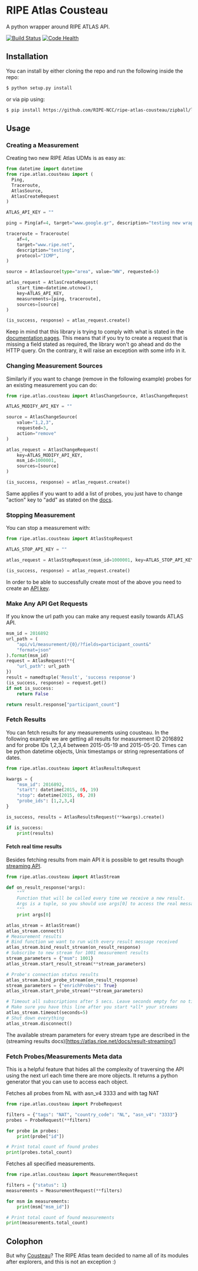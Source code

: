 # RIPE Atlas Cousteau

A python wrapper around RIPE ATLAS API.

[![Build Status](https://travis-ci.org/RIPE-NCC/ripe-atlas-cousteau.png?branch=master)](https://travis-ci.org/RIPE-NCC/ripe-atlas-cousteau) [![Code Health](https://landscape.io/github/RIPE-NCC/ripe-atlas-cousteau/master/landscape.png)](https://landscape.io/github/RIPE-NCC/ripe-atlas-cousteau/master)

## Installation

You can install by either cloning the repo and run the following inside the repo:

```bash
$ python setup.py install
```

or via pip using:

```bash
$ pip install https://github.com/RIPE-NCC/ripe-atlas-cousteau/zipball/latest
```

## Usage

### Creating a Measurement

Creating two new RIPE Atlas UDMs is as easy as:

```python
from datetime import datetime
from ripe.atlas.cousteau import (
  Ping, 
  Traceroute,
  AtlasSource, 
  AtlasCreateRequest
)

ATLAS_API_KEY = ""

ping = Ping(af=4, target="www.google.gr", description="testing new wrapper")

traceroute = Traceroute(
    af=4,
    target="www.ripe.net",
    description="testing",
    protocol="ICMP",
)

source = AtlasSource(type="area", value="WW", requested=5)

atlas_request = AtlasCreateRequest(
    start_time=datetime.utcnow(),
    key=ATLAS_API_KEY,
    measurements=[ping, traceroute],
    sources=[source]
)

(is_success, response) = atlas_request.create()
```

Keep in mind that this library is trying to comply with what is stated in the
[documentation pages](https://atlas.ripe.net/docs/measurement-creation-api/).
This means that if you try to create a request that is missing a field stated
as required, the library won't go ahead and do the HTTP query. On the contrary,
it will raise an exception with some info in it.


### Changing Measurement Sources

Similarly if you want to change (remove in the following example) probes for an
existing measurement you can do:

```python
from ripe.atlas.cousteau import AtlasChangeSource, AtlasChangeRequest

ATLAS_MODIFY_API_KEY = ""

source = AtlasChangeSource(
    value="1,2,3",
    requested=3,
    action="remove"
)

atlas_request = AtlasChangeRequest(
    key=ATLAS_MODIFY_API_KEY,
    msm_id=1000001,
    sources=[source]
)

(is_success, response) = atlas_request.create()
```

Same applies if you want to add a list of probes, you just have to change 
"action" key to "add" as stated on the [docs](https://atlas.ripe.net/docs/rest/#participation-request).

### Stopping Measurement

You can stop a measurement with:

```python
from ripe.atlas.cousteau import AtlasStopRequest

ATLAS_STOP_API_KEY = ""

atlas_request = AtlasStopRequest(msm_id=1000001, key=ATLAS_STOP_API_KEY)

(is_success, response) = atlas_request.create()
```

In order to be able to successfully create most of the above you need to create 
an [API key](https://atlas.ripe.net/docs/keys/).


### Make Any API Get Requests

If you know the url path you can make any request easily towards ATLAS API.

```python
msm_id = 2016892
url_path = (
    "api/v1/measurement/{0}/?fields=participant_count&"
    "format=json"
).format(msm_id)
request = AtlasRequest(**{
    "url_path": url_path
})
result = namedtuple('Result', 'success response')
(is_success, response) = request.get()
if not is_success:
    return False

return result.response["participant_count"]
```


### Fetch Results

You can fetch results for any measurements using cousteau. In the following 
example we are getting all results for measurement ID 2016892 and for probe IDs 
1,2,3,4 between 2015-05-19 and 2015-05-20. Times can be python datetime objects,
Unix timestamps or string representations of dates.

```python
from ripe.atlas.cousteau import AtlasResultsRequest

kwargs = {
    "msm_id": 2016892,
    "start": datetime(2015, 05, 19)
    "stop": datetime(2015, 05, 20)
    "probe_ids": [1,2,3,4]
}

is_success, results = AtlasResultsRequest(**kwargs).create()

if is_success:
    print(results)

```

#### Fetch real time results

Besides fetching results from main API it is possible to get results though [streaming API](https://atlas.ripe.net/docs/result-streaming/). 

```python
from ripe.atlas.cousteau import AtlasStream

def on_result_response(*args):
    """
    Function that will be called every time we receive a new result. 
    Args is a tuple, so you should use args[0] to access the real message.
    """
    print args[0]

atlas_stream = AtlasStream()
atlas_stream.connect()
# Measurement results
# Bind function we want to run with every result message received
atlas_stream.bind_result_stream(on_result_response)
# Subscribe to new stream for 1001 measurement results
stream_parameters = {"msm": 1001}
atlas_stream.start_result_stream(**stream_parameters)

# Probe's connection status results
atlas_stream.bind_probe_stream(on_result_response)
stream_parameters = {"enrichProbes": True}
atlas_stream.start_probe_stream(**stream_parameters)

# Timeout all subscriptions after 5 secs. Leave seconds empty for no timeout.
# Make sure you have this line after you start *all* your streams
atlas_stream.timeout(seconds=5)
# Shut down everything
atlas_stream.disconnect()
```
The available stream parameters for every stream type are described in the (streaming results docs)[https://atlas.ripe.net/docs/result-streaming/]

### Fetch Probes/Measurements Meta data

This is a helpful feature that hides all the complexity of traversing the API 
using the next url each time there are more objects. It returns a python 
generator that you can use to access each object.

Fetches all probes from NL with asn_v4 3333 and with tag NAT

```python
from ripe.atlas.cousteau import ProbeRequest

filters = {"tags": "NAT", "country_code": "NL", "asn_v4": "3333"}
probes = ProbeRequest(**filters)

for probe in probes:
    print(probe["id"])

# Print total count of found probes
print(probes.total_count)
```

Fetches all specified measurements.

```python
from ripe.atlas.cousteau import MeasurementRequest

filters = {"status": 1}
measurements = MeasurementRequest(**filters)

for msm in measurements:
    print(msm["msm_id"])

# Print total count of found measurements
print(measurements.total_count)
```

## Colophon

But why [Cousteau](http://en.wikipedia.org/wiki/Jacques_Cousteau)? The RIPE
Atlas team decided to name all of its modules after explorers, and this is not
an exception :)
